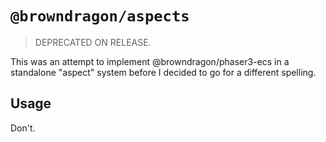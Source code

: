 # `@browndragon/aspects`

> DEPRECATED ON RELEASE.

This was an attempt to implement @browndragon/phaser3-ecs in a standalone "aspect" system before I decided to go for a different spelling.


## Usage

Don't.